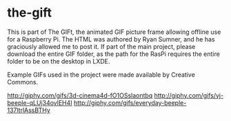 the-gift
========
This is part of The GIFt, the animated GIF picture frame allowing offline use for a Raspberry Pi.
The HTML was authored by Ryan Sumner, and he has graciously allowed me to post it.
If part of the main project, please download the entire GIF folder, as the path for the RasPi requires the entire folder to be on the desktop in LXDE.

Example GIFs used in the project were made available by Creative Commons.

http://giphy.com/gifs/3d-cinema4d-fO1OSslaontbq
http://giphy.com/gifs/vj-beeple-qLUj34ovlEH4I
http://giphy.com/gifs/everyday-beeple-137ltrlAssBTHy
